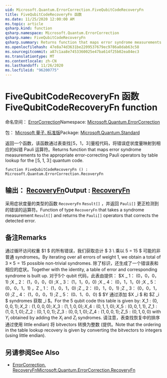 ```yaml
---
uid: Microsoft.Quantum.ErrorCorrection.FiveQubitCodeRecoveryFn
title: FiveQubitCodeRecoveryFn 函数
ms.date: 11/25/2020 12:00:00 AM
ms.topic: article
qsharp.kind: function
qsharp.namespace: Microsoft.Quantum.ErrorCorrection
qsharp.name: FiveQubitCodeRecoveryFn
qsharp.summary: Returns function that maps error syndrome measurements to the appropriate error-correcting Pauli operators by table lookup for the ⟦5, 1, 3⟧ quantum code.
ms.openlocfilehash: 47e8a74d3631be2209537679ec9786a8dab63c58
ms.sourcegitcommit: a87c1aa8e7453360025e47ba614f25b02ea84ec3
ms.translationtype: MT
ms.contentlocale: zh-CN
ms.lasthandoff: 11/26/2020
ms.locfileid: "96200775"
---
```

# <a name="fivequbitcoderecoveryfn-function"></a><span data-ttu-id="6231b-102">FiveQubitCodeRecoveryFn 函数</span><span class="sxs-lookup"><span data-stu-id="6231b-102">FiveQubitCodeRecoveryFn function</span></span>

<span data-ttu-id="6231b-103">命名空间： [ErrorCorrection](xref:Microsoft.Quantum.ErrorCorrection)</span><span class="sxs-lookup"><span data-stu-id="6231b-103">Namespace: [Microsoft.Quantum.ErrorCorrection](xref:Microsoft.Quantum.ErrorCorrection)</span></span>

<span data-ttu-id="6231b-104">包： [Microsoft 量子. 标准版](https://nuget.org/packages/Microsoft.Quantum.Standard)</span><span class="sxs-lookup"><span data-stu-id="6231b-104">Package: [Microsoft.Quantum.Standard](https://nuget.org/packages/Microsoft.Quantum.Standard)</span></span>


<span data-ttu-id="6231b-105">返回一个函数，该函数通过表查找⟦5，1，3⟧量程代码，将错误症状度量映射到相应的纠错 Pauli 运算符。</span><span class="sxs-lookup"><span data-stu-id="6231b-105">Returns function that maps error syndrome measurements to the appropriate error-correcting Pauli operators by table lookup for the ⟦5, 1, 3⟧ quantum code.</span></span>

```qsharp
function FiveQubitCodeRecoveryFn () : Microsoft.Quantum.ErrorCorrection.RecoveryFn
```


## <a name="output--recoveryfn"></a><span data-ttu-id="6231b-106">输出： [RecoveryFn](xref:Microsoft.Quantum.ErrorCorrection.RecoveryFn)</span><span class="sxs-lookup"><span data-stu-id="6231b-106">Output : [RecoveryFn](xref:Microsoft.Quantum.ErrorCorrection.RecoveryFn)</span></span>

<span data-ttu-id="6231b-107">采用症状度量的类型的函数 `RecoveryFn` `Result[]` ，并返回 `Pauli[]` 更正检测到的错误的运算符。</span><span class="sxs-lookup"><span data-stu-id="6231b-107">Function of type `RecoveryFn` that takes a syndrome measurement `Result[]` and returns the `Pauli[]` operators that corrects the detected error.</span></span>

## <a name="remarks"></a><span data-ttu-id="6231b-108">备注</span><span class="sxs-lookup"><span data-stu-id="6231b-108">Remarks</span></span>

<span data-ttu-id="6231b-109">通过循环访问权重 $1 $ 的所有错误，我们获取总计 $ 3 \ 乘以 5 = 15 $ 可能的非普通 syndromes。</span><span class="sxs-lookup"><span data-stu-id="6231b-109">By iterating over all errors of weight $1$, we obtain a total of $3\times 5=15$ possible non-trivial syndromes.</span></span>
<span data-ttu-id="6231b-110">除了标识，还生成了一个错误表和相应的症状。</span><span class="sxs-lookup"><span data-stu-id="6231b-110">Together with the identity, a table of error and corresponding syndrome is built up.</span></span> <span data-ttu-id="6231b-111">对于5个 qubit 代码，此表由提供： $X \_ 1： (0，0，0，1) ;X \_ 2： (1，0，0，0) ;X \_ 3： (1，1，0，0) ;X \_ 4： (0，1，1，0) ;X \_ 5： (0，0，1，1) $，$Z \_ 1： (1，0，1，0) ;Z \_ 2： (0，1，0，1) ;Z \_ 3： (0，0，1，0) ;Z \_ 4： (1，0，0，1) ;Z \_ 5： (0、1、0、0) $ $Y 通过添加 $X _i $ 和 $Z _i $ syndromes 获取 _i $。</span><span class="sxs-lookup"><span data-stu-id="6231b-111">For the 5 qubit code this table is given by: $X\_1: (0,0,0,1); X\_2: (1,0,0,0); X\_3: (1,1,0,0); X\_4: (0,1,1,0); X\_5: (0,0,1,1)$, $Z\_1: (1,0,1,0); Z\_2: (0,1,0,1); Z\_3: (0,0,1,0); Z\_4: (1,0,0,1); Z\_5: (0,1,0,0)$ with $Y_i$ obtained by adding the $X_i$ and $Z_i$ syndromes.</span></span> <span data-ttu-id="6231b-112">请注意，表查找恢复中的排序通过使用 little endian) 将 bitvectors 转换为整数 (提供。</span><span class="sxs-lookup"><span data-stu-id="6231b-112">Note that the ordering in the table lookup recovery is given by converting the bitvectors to integers (using little endian).</span></span>

## <a name="see-also"></a><span data-ttu-id="6231b-113">另请参阅</span><span class="sxs-lookup"><span data-stu-id="6231b-113">See Also</span></span>

- [<span data-ttu-id="6231b-114">ErrorCorrection. RecoveryFn</span><span class="sxs-lookup"><span data-stu-id="6231b-114">Microsoft.Quantum.ErrorCorrection.RecoveryFn</span></span>](xref:Microsoft.Quantum.ErrorCorrection.RecoveryFn)